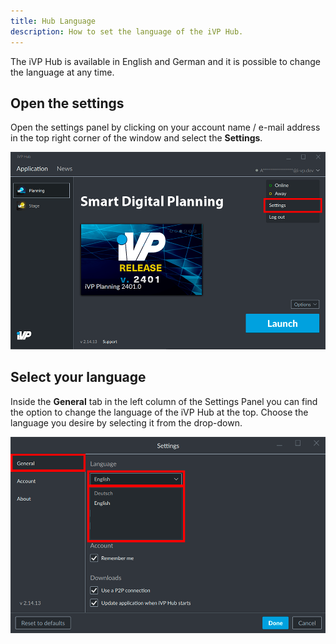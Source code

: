 ```yaml
---
title: Hub Language
description: How to set the language of the iVP Hub.
---
```


The iVP Hub is available in English and German and it is possible to change the language at any time.

## Open the settings

Open the settings panel by clicking on your account name / e-mail address in the top right corner of the window and select the __Settings__.

![Open the settings](../../../.gitbook/assets/hub_settings.png)

## Select your language

Inside the __General__ tab in the left column of the Settings Panel you can find the option to change the language of the iVP Hub at the top. Choose the language you desire by selecting it from the drop-down.

![Select your language](../../../.gitbook/assets/hub_language.png)